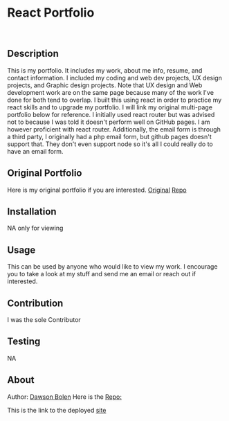 # React Portfolio
<br>

## Description
This is my portfolio. It includes my work, about me info, resume, and contact information. I included my coding and web dev projects, UX design projects, and Graphic design projects. Note that UX design and Web development work are on the same page because many of the work I've done for both tend to overlap. I built this using react in order to practice my react skills and to upgrade my portfolio. I will link my original multi-page portfolio below for reference. I initially used react router but was advised not to because I was told it doesn't perform well on GitHub pages. I am however proficient with react router. Additionally, the email form is through a third party, I originally had a php email form, but github pages doesn't support that. They don't even support node so it's all I could really do to have an email form. 

## Original Portfolio
Here is my original portfolio if you are interested.
[Original](https://dawsonbolen.github.io/Dawson-Bolen-Portfolio/index.html)
[Repo](https://github.com/DawsonBolen/Dawson-Bolen-Portfolio)

## Installation
NA only for viewing

## Usage
This can be used by anyone who would like to view my work. I encourage you to take a look at my stuff and send me an email or reach out if interested.

## Contribution
I was the sole Contributor

## Testing
NA

## About 

Author: [Dawson Bolen](https://github.com/DawsonBolen)
Here is the [Repo:](https://github.com/DawsonBolen/react-portfolio) 

This is the link to the deployed [site](https://dawsonbolen.github.io/react-portfolio/)

